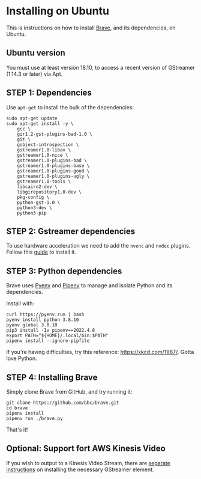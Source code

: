# Installing on Ubuntu
This is instructions on how to install [Brave](../README.md), and its dependencies, on Ubuntu.

## Ubuntu version
You must use at least version 18.10, to access a recent version of GStreamer (1.14.3 or later) via Apt.

## STEP 1: Dependencies
Use `apt-get` to install the bulk of the dependencies:

```
sudo apt-get update
sudo apt-get install -y \
    gcc \
    gir1.2-gst-plugins-bad-1.0 \
    git \
    gobject-introspection \
    gstreamer1.0-libav \
    gstreamer1.0-nice \
    gstreamer1.0-plugins-bad \
    gstreamer1.0-plugins-base \
    gstreamer1.0-plugins-good \
    gstreamer1.0-plugins-ugly \
    gstreamer1.0-tools \
    libcairo2-dev \
    libgirepository1.0-dev \
    pkg-config \
    python-gst-1.0 \
    python3-dev \
    python3-pip
```

## STEP 2: Gstreamer dependencies

To use hardware acceleration we need to add the `nvenc` and `nvdec` plugins. Follow this [guide](https://lifestyletransfer.com/how-to-install-nvidia-gstreamer-plugins-nvenc-nvdec-on-ubuntu/) to install it.

## STEP 3: Python dependencies
Brave uses [Pyenv](https://github.com/pyenv/pyenv) and [Pipenv](https://packaging.python.org/tutorials/managing-dependencies/#managing-dependencies) to manage and isolate Python and its dependencies.

Install with:

```
curl https://pyenv.run | bash
pyenv install python 3.8.10
pyenv global 3.8.10
pip3 install -Iv pipenv==2022.4.8
export PATH="${HOME}/.local/bin:$PATH"
pipenv install --ignore-pipfile
```

If you're having difficulties, try this reference: https://xkcd.com/1987/. Gotta love Python.


## STEP 4: Installing Brave
Simply clone Brave from GitHub, and try running it:

```
git clone https://github.com/bbc/brave.git
cd brave
pipenv install
pipenv run ./brave.py
```

That's it!

## Optional: Support fort AWS Kinesis Video

If you wish to output to a Kinesis Video Stream, there are [separate instructions](./install_kvs.md) on installing the necessary GStreamer element.
